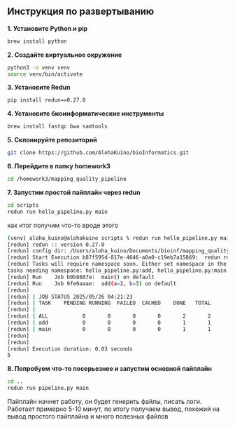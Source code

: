 ## **Инструкция по развертыванию**
**1. Установите Python и pip**
```bash
brew install python
```
**2. Создайте виртуальное окружение**
```bash
python3 -m venv venv
source venv/bin/activate
```
**3. Установите Redun**
```bash
pip install redun==0.27.0
```
**4. Установите биоинформатические инструменты**
```bash
brew install fastqc bwa samtools
```
**5. Склонируйте репозиторий**
```bash
git clone https://github.com/AlohaKuino/bioInformatics.git
```
**6. Перейдите в папку homework3**
```bash
cd /homework3/mapping_quality_pipeline
```
**7. Запустим простой пайплайн через redun** 
```bash
cd scripts
redun run hello_pipeline.py main 
```
как итог получим что-то вроде этого
```bash
(venv) aloha_kuino@alohakuino scripts % redun run hello_pipeline.py main                                   
[redun] redun :: version 0.27.0
[redun] config dir: /Users/aloha_kuino/Documents/bioinf/mapping_quality_pipeline/.redun
[redun] Start Execution b87f595d-817e-4646-a0a0-c19eb7a15869:  redun run hello_pipeline.py main
[redun] Tasks will require namespace soon. Either set namespace in the `@task` decorator or with the module-level variable `redun_namespace`.
tasks needing namespace: hello_pipeline.py:add, hello_pipeline.py:main
[redun] Run    Job b0b8607e:  main() on default
[redun] Run    Job 9fe0aaae:  add(a=2, b=3) on default
[redun] 
[redun] | JOB STATUS 2025/05/26 04:21:23
[redun] | TASK    PENDING RUNNING  FAILED  CACHED    DONE   TOTAL
[redun] | 
[redun] | ALL           0       0       0       0       2       2
[redun] | add           0       0       0       0       1       1
[redun] | main          0       0       0       0       1       1
[redun] 
[redun] 
[redun] Execution duration: 0.03 seconds
5
```
**8. Попробуем что-то посерьезнее и запустим основной пайплайн**
```bash
cd ..
redun run pipeline.py main
```
Пайплайн начнет работу, он будет генерить файлы, писать логи. Работает примерно 5-10 минут, по итогу получаем вывод, похожий на вывод простого пайплайна и много полезных файлов
